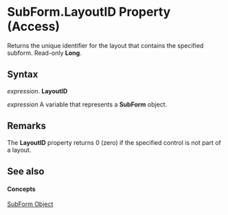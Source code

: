 
# SubForm.LayoutID Property (Access)

Returns the unique identifier for the layout that contains the specified subform. Read-only  **Long**.


## Syntax

 _expression_. **LayoutID**

 _expression_ A variable that represents a **SubForm** object.


## Remarks

The  **LayoutID** property returns 0 (zero) if the specified control is not part of a layout.


## See also


#### Concepts


[SubForm Object](60f961fa-dcf4-e1d1-8c50-9e88963f9dec.md)
